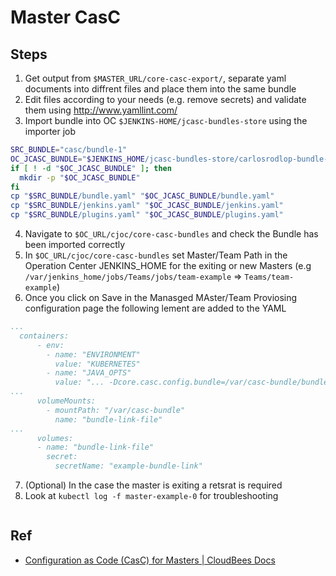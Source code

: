 # Master CasC

## Steps

1. Get output from `$MASTER_URL/core-casc-export/`, separate yaml documents into diffrent files and place them into the same bundle
2. Edit files according to your needs (e.g. remove secrets) and validate them using http://www.yamllint.com/
3. Import bundle into OC `$JENKINS-HOME/jcasc-bundles-store` using the importer job 

```sh
SRC_BUNDLE="casc/bundle-1"
OC_JCASC_BUNDLE="$JENKINS_HOME/jcasc-bundles-store/carlosrodlop-bundle-1"
if [ ! -d "$OC_JCASC_BUNDLE" ]; then
  mkdir -p "$OC_JCASC_BUNDLE"
fi
cp "$SRC_BUNDLE/bundle.yaml" "$OC_JCASC_BUNDLE/bundle.yaml"
cp "$SRC_BUNDLE/jenkins.yaml" "$OC_JCASC_BUNDLE/jenkins.yaml"
cp "$SRC_BUNDLE/plugins.yaml" "$OC_JCASC_BUNDLE/plugins.yaml"
```

4. Navigate to `$OC_URL/cjoc/core-casc-bundles` and check the Bundle has been imported correctly
5. In `$OC_URL/cjoc/core-casc-bundles` set Master/Team Path in the Operation Center JENKINS_HOME for the exiting or new Masters (e.g `/var/jenkins_home/jobs/Teams/jobs/team-example` => `Teams/team-example`)
6. Once you click on Save in the Manasged MAster/Team Proviosing configuration page the following lement are added to the YAML

```yaml
...
  containers:
      - env:
        - name: "ENVIRONMENT"
          value: "KUBERNETES"
        - name: "JAVA_OPTS"
          value: "... -Dcore.casc.config.bundle=/var/casc-bundle/bundle-link.yaml ..."
...
      volumeMounts:
        - mountPath: "/var/casc-bundle"
          name: "bundle-link-file"
...
      volumes:
      - name: "bundle-link-file"
        secret:
          secretName: "example-bundle-link"
```

7. (Optional) In the case the master is exiting a retsrat is required
8. Look at `kubectl log -f master-example-0` for troubleshooting

```log

```


## Ref

* [Configuration as Code (CasC) for Masters | CloudBees Docs](https://docs.cloudbees.com/docs/cloudbees-core/latest/cloud-admin-guide/core-casc-modern)